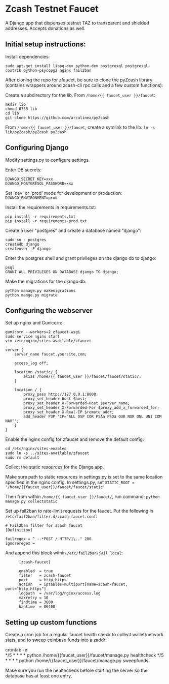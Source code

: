 # Zcash Testnet Faucet 

A Django app that dispenses testnet TAZ to transparent and shielded addresses. Accepts donations as well.

## Initial setup instructions:  

Install dependencies:
```
sudo apt-get install libpq-dev python-dev postgresql postgresql-contrib python-psycopg2 nginx fail2ban
```

After cloning the repo for zfaucet, be sure to clone the pyZcash library (contains wrappers around zcash-cli rpc calls and a few custom functions):

Create a subdirectory for the lib. From `/home/{{ faucet_user }}/faucet`:
```
mkdir lib
chmod 0755 lib 
cd lib
git clone https://github.com/arcalinea/pyZcash
```
From `/home/{{ faucet_user }}/faucet`, create a symlink to the lib:
`ln -s lib/pyZcash/pyZcash pyZcash`

## Configuring Django

Modify settings.py to configure settings.  

Enter DB secrets:
```
DJANGO_SECRET_KEY=xxx
DJANGO_POSTGRESQL_PASSWORD=xxx
```
Set 'dev' or 'prod' mode for development or production: `DJANGO_ENVIRONMENT=prod`

Install the requirements in requirements.txt:
```
pip install -r requirements.txt  
pip install -r requirements-prod.txt  
```
Create a user "postgres" and create a database named "django":
```
sudo su - postgres  
createdb django  
createuser -P django  
```
Enter the postgres shell and grant privileges on the django db to django:
```
psql  
GRANT ALL PRIVILEGES ON DATABASE django TO django;
```
Make the migrations for the django db:
```
python manage.py makemigrations
python mange.py migrate
```

## Configuring the webserver

Set up nginx and Gunicorn:

```
gunicorn --workers=2 zfaucet.wsgi  
sudo service nginx start  
vim /etc/nginx/sites-available/zfaucet 
```

    server {
        server_name faucet.yoursite.com;

        access_log off;

        location /static/ {
       		alias /home/{{ faucet_user }}/faucet/faucet/static/;
    	}

        location / {
        	proxy_pass http://127.0.0.1:8000;
        	proxy_set_header Host $host;
        	proxy_set_header X-Forwarded-Host $server_name;
       		proxy_set_header X-Forwarded-For $proxy_add_x_forwarded_for;
       		proxy_set_header X-Real-IP $remote_addr;
        	add_header P3P 'CP="ALL DSP COR PSAa PSDa OUR NOR ONL UNI COM NAV"';
    	}
    }

Enable the nginx config for zfaucet and remove the default config:
```
cd /etc/nginx/sites-enabled  
sudo ln -s ../sites-available/zfaucet  
sudo rm default
```

Collect the static resources for the Django app. 

Make sure path to static resources in settings.py is set to the same location specified in the nginx config.
In settings.py, set `STATIC_ROOT = '/home/{{faucet_user}}/faucet/faucet/static'`

Then from within `/home/{{ faucet_user }}/faucet/`, run command: `python manage.py collectstatic`

Set up fail2ban to rate-limit requests for the faucet. Put the following in `/etc/fail2ban/filter.d/zcash-faucet.conf`:
```
# Fail2ban filter for Zcash faucet
[Definition]

failregex = ^ -.*POST / HTTP/1\.." 200
ignoreregex =
```
And append this block within `/etc/fail2ban/jail.local`:
```
      [zcash-faucet]

      enabled  = true
      filter   = zcash-faucet
      port     = http,https
      action   = iptables-multiport[name=zcash-faucet, port="http,https"]
      logpath  = /var/log/nginx/access.log
      maxretry = 10
      findtime = 3600
      bantime  = 86400
```
  
## Setting up custom functions

Create a cron job for a regular faucet health check to collect wallet/network stats, and to sweep coinbase funds into a zaddr:

crontab -e  
*/5 * * * * python /home/{{faucet_user}}/faucet/manage.py healthcheck 
*/5 * * * * python /home/{{faucet_user}}/faucet/manage.py sweepfunds

Make sure you run the healthcheck before starting the server so the database has at least one entry.
 
